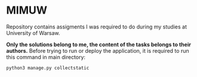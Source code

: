 # MIMUW
Repository contains assigments I was required to do during my studies at University of Warsaw. 

**Only the solutions belong to me, the content of the tasks belongs to their authors.**
Before trying to run or deploy the application, it is required to run this command in main directory:

```shell
python3 manage.py collectstatic
```
